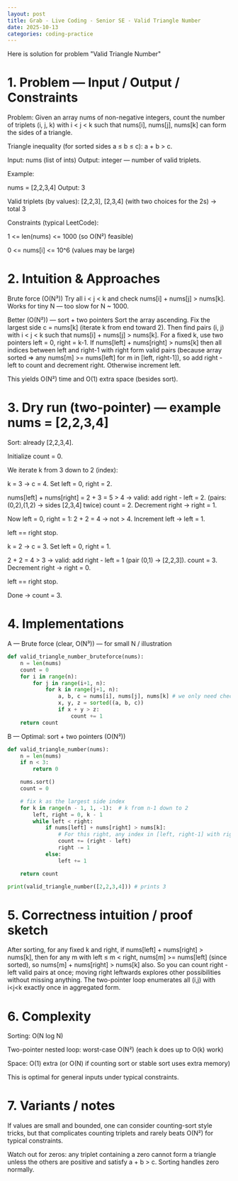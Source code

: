 ```yaml
---
layout: post
title: Grab - Live Coding - Senior SE - Valid Triangle Number
date: 2025-10-13
categories: coding-practice
---
```


Here is solution for problem "Valid Triangle Number"

# 1. Problem — Input / Output / Constraints

Problem: Given an array nums of non-negative integers, count the number of triplets (i, j, k) with i < j < k such that nums[i], nums[j], nums[k] can form the sides of a triangle.

Triangle inequality (for sorted sides a ≤ b ≤ c): a + b > c.

Input: nums (list of ints)
Output: integer — number of valid triplets.

Example:

nums = [2,2,3,4]
Output: 3

Valid triplets (by values):
[2,2,3], [2,3,4] (with two choices for the 2s) → total 3

Constraints (typical LeetCode):

1 <= len(nums) <= 1000 (so O(N²) feasible)

0 <= nums[i] <= 10^6 (values may be large)

# 2. Intuition & Approaches

Brute force (O(N³))
Try all i < j < k and check nums[i] + nums[j] > nums[k]. Works for tiny N — too slow for N ~ 1000.

Better (O(N²)) — sort + two pointers
Sort the array ascending. Fix the largest side c = nums[k] (iterate k from end toward 2). Then find pairs (i, j) with i < j < k such that nums[i] + nums[j] > nums[k]. For a fixed k, use two pointers left = 0, right = k-1. If nums[left] + nums[right] > nums[k] then all indices between left and right-1 with right form valid pairs (because array sorted ⇒ any nums[m] >= nums[left] for m in [left, right-1]), so add right - left to count and decrement right. Otherwise increment left.

This yields O(N²) time and O(1) extra space (besides sort).

# 3. Dry run (two-pointer) — example nums = [2,2,3,4]

Sort: already [2,2,3,4].

Initialize count = 0.

We iterate k from 3 down to 2 (index):

k = 3 → c = 4. Set left = 0, right = 2.

nums[left] + nums[right] = 2 + 3 = 5 > 4 → valid: add right - left = 2. (pairs: (0,2),(1,2) → sides [2,3,4] twice)
count = 2. Decrement right → right = 1.

Now left = 0, right = 1: 2 + 2 = 4 → not > 4. Increment left → left = 1.

left == right stop.

k = 2 → c = 3. Set left = 0, right = 1.

2 + 2 = 4 > 3 → valid: add right - left = 1 (pair (0,1) → [2,2,3]). count = 3. Decrement right → right = 0.

left == right stop.

Done → count = 3.

# 4. Implementations

A — Brute force (clear, O(N³)) — for small N / illustration

```python
def valid_triangle_number_bruteforce(nums):
    n = len(nums)
    count = 0
    for i in range(n):
        for j in range(i+1, n):
            for k in range(j+1, n):
                a, b, c = nums[i], nums[j], nums[k] # we only need check triangle inequalities; easiest is to sort
                x, y, z = sorted((a, b, c))
                if x + y > z:
                    count += 1
    return count

```

B — Optimal: sort + two pointers (O(N²))


```python
def valid_triangle_number(nums):
    n = len(nums)
    if n < 3:
        return 0

    nums.sort()
    count = 0

    # fix k as the largest side index
    for k in range(n - 1, 1, -1):  # k from n-1 down to 2
        left, right = 0, k - 1
        while left < right:
            if nums[left] + nums[right] > nums[k]:
                # For this right, any index in [left, right-1] with right forms valid pair
                count += (right - left)
                right -= 1
            else:
                left += 1

    return count

print(valid_triangle_number([2,2,3,4])) # prints 3

```

# 5. Correctness intuition / proof sketch

After sorting, for any fixed k and right, if nums[left] + nums[right] > nums[k], then for any m with left ≤ m < right, nums[m] >= nums[left] (since sorted), so nums[m] + nums[right] > nums[k] also. So you can count right - left valid pairs at once; moving right leftwards explores other possibilities without missing anything. The two-pointer loop enumerates all (i,j) with i<j<k exactly once in aggregated form.

# 6. Complexity

Sorting: O(N log N)

Two-pointer nested loop: worst-case O(N²) (each k does up to O(k) work)

Space: O(1) extra (or O(N) if counting sort or stable sort uses extra memory)

This is optimal for general inputs under typical constraints.

# 7. Variants / notes

If values are small and bounded, one can consider counting-sort style tricks, but that complicates counting triplets and rarely beats O(N²) for typical constraints.

Watch out for zeros: any triplet containing a zero cannot form a triangle unless the others are positive and satisfy a + b > c. Sorting handles zero normally.

